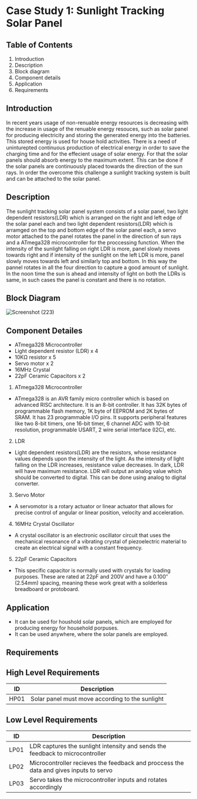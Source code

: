 # Case Study 1: Sunlight Tracking Solar Panel

## Table of Contents

1. Introduction
2. Description
3. Block diagram
4. Component details
5. Application
6. Requirements

## Introduction

In recent years usage of non-renuable energy resources is decreasing with the increase in usage of the renuable energy resouces, such as solar panel for producing electricity
and storing the generated energy into the batteries. This stored energy is used for house hold activities. There is a need of uninturepted continuous production of electrical
energy in order to save the charging time and for the effecient usage of solar energy. For that the solar panels should absorb energy to the maximum extent. This can be done
if the solar panels are continuously placed towards the direction of the sun rays. In order the overcome this challenge a sunlight tracking system is built and can be attached
to the solar panel.

## Description

The sunlight tracking solar panel system consists of a solar panel, two light dependent resistors(LDR) which is arranged on the right and left edge of the solar panel each and
two light dependent resistors(LDR) which is arramged on the top and bottom edge of the solar panel each, a servo motor attached to the panel rotates the panel in the direction
of sun rays and a ATmega328 microcontroller for the proccessing function. When the intensity of the sunlight falling on right LDR is more, panel slowly moves towards right and
if intensity of the sunlight on the left LDR is more, panel slowly moves towards left and similarly top and bottom. In this way the pannel rotates in all the four direction to
capture a good amount of sunlight. In the noon time the sun is ahead and intensity of light on both the LDRs is same, in such cases the panel is constant and there is no
rotation.

## Block Diagram

![Screenshot (223)](https://user-images.githubusercontent.com/42509490/154859576-4ad74e80-039b-4972-b607-7d4af07cdea3.png)

## Component Detailes

*   ATmega328 Microcontroller
*   Light dependent resistor (LDR) x 4
*   10KΩ resistor x 5
*   Servo motor x 2
*   16MHz Crystal
*   22pF Ceramic Capacitors x 2

1.  ATmega328 Microcontroller

*   ATmega328 is an AVR family micro controller which is based on advanced RISC architecture. It is an 8-bit controller. It has 32K bytes of programmable flash memory, 1K byte
    of EEPROM and 2K bytes of SRAM. It has 23 programmable I/O pins. It supports peripheral features like two 8-bit timers, one 16-bit timer, 6 channel ADC with 10-bit
    resolution, programmable USART, 2 wire serial interface (I2C), etc.
  
2.  LDR

*   Light dependent resistors(LDR) are the resistors, whose resistance values depends upon the intensity of the light. As the intensity of light falling on the LDR increases,
    resistance value decreases. In dark, LDR will have maximum resistance. LDR will output an analog value which should be converted to digital. This can be done using analog
    to digital converter.

3.  Servo Motor

*   A servomotor is a rotary actuator or linear actuator that allows for precise control of angular or linear position, velocity and acceleration.

4.  16MHz Crystal Oscillator

*   A crystal oscillator is an electronic oscillator circuit that uses the mechanical resonance of a vibrating crystal of piezoelectric material to create an electrical signal
    with a constant frequency.

5.  22pF Ceramic Capacitors

*   This specific capacitor is normally used with crystals for loading purposes. These are rated at 22pF and 200V and have a 0.100″ (2.54mm) spacing, meaning these work great
    with a solderless breadboard or protoboard.
  
## Application

*   It can be used for houshold solar panels, which are employed for producing energy for household porpuses.
*   It can be used anywhere, where the solar panels are employed.

## Requirements

## High Level Requirements

| ID | Description  |
|----|-------------------------------------------------|
|HP01| Solar panel must move according to the sunlight |

## Low Level Requirements

| ID | Description  |
|----|-----------------------------------------------------------------|
|LP01| LDR captures the sunlight intensity and sends the feedback to microcontroller |
|LP02| Microcontroller recieves the feedback and proccess the data and gives inputs to servo |
|LP03| Servo takes the microcontroller inputs and rotates accordingly |
